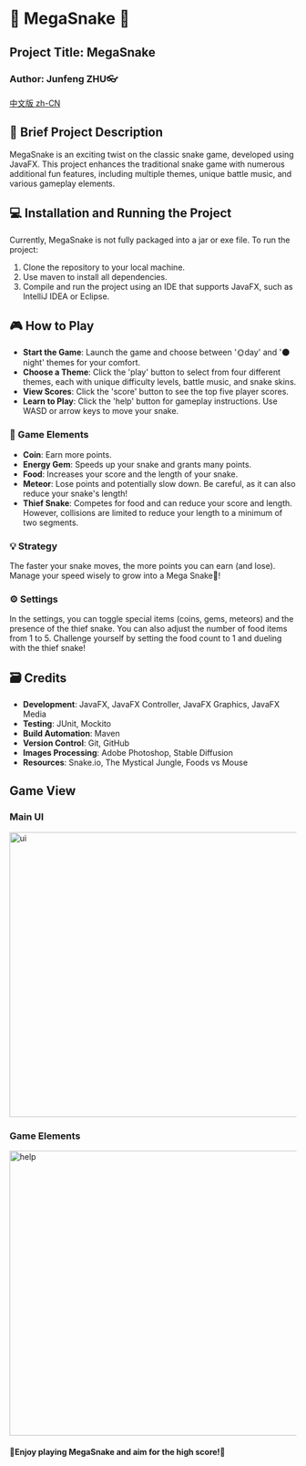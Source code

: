 # 🐍 MegaSnake 🐍

## Project Title: MegaSnake

### Author: Junfeng ZHU👓

[中文版 zh-CN](README.zh-CN.md)


## 🌟 Brief Project Description
MegaSnake is an exciting twist on the classic snake game, developed using JavaFX. This project enhances the traditional snake game with numerous additional fun features, including multiple themes, unique battle music, and various gameplay elements.

## 💻 Installation and Running the Project
Currently, MegaSnake is not fully packaged into a jar or exe file. To run the project:
1. Clone the repository to your local machine.
2. Use maven to install all dependencies.
3. Compile and run the project using an IDE that supports JavaFX, such as IntelliJ IDEA or Eclipse.

## 🎮 How to Play
- **Start the Game**: Launch the game and choose between '🌞day' and '🌑night' themes for your comfort.
- **Choose a Theme**: Click the 'play' button to select from four different themes, each with unique difficulty levels, battle music, and snake skins.
- **View Scores**: Click the 'score' button to see the top five player scores.
- **Learn to Play**: Click the 'help' button for gameplay instructions. Use WASD or arrow keys to move your snake.

### 💎 Game Elements
- **Coin**: Earn more points.
- **Energy Gem**: Speeds up your snake and grants many points.
- **Food**: Increases your score and the length of your snake.
- **Meteor**: Lose points and potentially slow down. Be careful, as it can also reduce your snake's length!
- **Thief Snake**: Competes for food and can reduce your score and length. However, collisions are limited to reduce your length to a minimum of two segments.

### 💡 Strategy
The faster your snake moves, the more points you can earn (and lose). 
Manage your speed wisely to grow into a Mega Snake🐍!

### ⚙️ Settings
In the settings, you can toggle special items (coins, gems, meteors) and the presence of the thief snake. You can also adjust the number of food items from 1 to 5. Challenge yourself by setting the food count to 1 and dueling with the thief snake!

## 🗃️ Credits
- **Development**: JavaFX, JavaFX Controller, JavaFX Graphics, JavaFX Media
- **Testing**: JUnit, Mockito
- **Build Automation**: Maven
- **Version Control**: Git, GitHub
- **Images Processing**: Adobe Photoshop, Stable Diffusion
- **Resources**: Snake.io, The Mystical Jungle, Foods vs Mouse

## Game View
### Main UI
<img src="https://telegraph-image-125.pages.dev/file/cdd2340ff21bea5f757f3.png" width = "705" height = "500" alt="ui" align=center />

### Game Elements
<img src="https://telegraph-image-125.pages.dev/file/2cbb91dad53d62bb2ce17.png" width = "705" height = "500" alt="help" align=center />



#### 🎉Enjoy playing MegaSnake and aim for the high score!🎉
